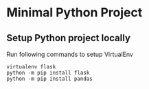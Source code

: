 # Minimal Python Project 

## Setup Python project locally

Run following commands to setup VirtualEnv

```
virtualenv flask
python -m pip install flask
python -m pip install pandas
```